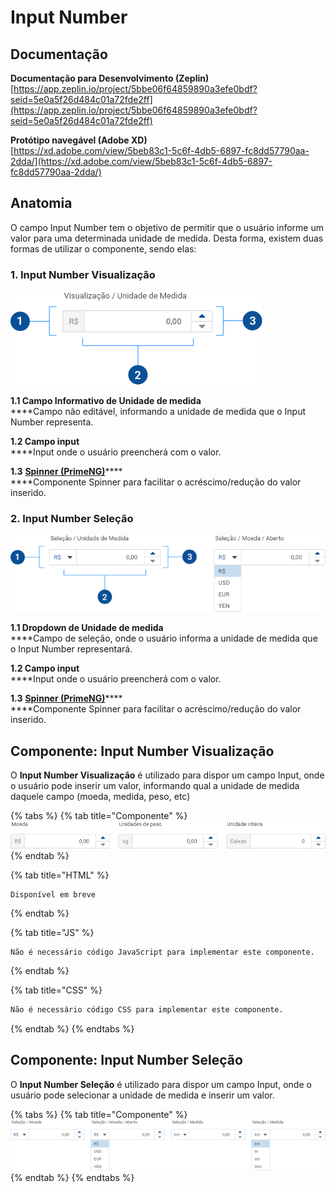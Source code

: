 # Input Number

## Documentação

**Documentação para Desenvolvimento (Zeplin)**\
[https://app.zeplin.io/project/5bbe06f64859890a3efe0bdf?seid=5e0a5f26d484c01a72fde2ff](https://app.zeplin.io/project/5bbe06f64859890a3efe0bdf?seid=5e0a5f26d484c01a72fde2ff)

**Protótipo navegável (Adobe XD)**\
[https://xd.adobe.com/view/5beb83c1-5c6f-4db5-6897-fc8dd57790aa-2dda/](https://xd.adobe.com/view/5beb83c1-5c6f-4db5-6897-fc8dd57790aa-2dda/)

## Anatomia

O campo Input Number tem o objetivo de permitir que o usuário informe um valor para uma determinada unidade de medida. Desta forma, existem duas formas de utilizar o componente, sendo elas:

### 1. Input Number Visualização

![](<../../.gitbook/assets/image (443).png>)

**1.1 Campo Informativo de Unidade de medida**\
****Campo não editável, informando a unidade de medida que o Input Number representa.

**1.2 Campo input**\
****Input onde o usuário preencherá com o valor.

**1.3** [**Spinner (PrimeNG)**](https://www.primefaces.org/primeng-7.1.3/#/spinner)****\
****Componente Spinner para facilitar o acréscimo/redução do valor inserido.

### 2. Input Number Seleção

![](<../../.gitbook/assets/image (376).png>)

**1.1 Dropdown de Unidade de medida**\
****Campo de seleção, onde o usuário informa a unidade de medida que o Input Number representará.

**1.2 Campo input**\
****Input onde o usuário preencherá com o valor.

**1.3** [**Spinner (PrimeNG)**](https://www.primefaces.org/primeng-7.1.3/#/spinner)****\
****Componente Spinner para facilitar o acréscimo/redução do valor inserido.

## Componente: Input Number Visualização

O **Input Number Visualização** é utilizado para dispor um campo Input, onde o usuário pode inserir um valor, informando qual a unidade de medida daquele campo (moeda, medida, peso, etc)

{% tabs %}
{% tab title="Componente" %}
![](<../../.gitbook/assets/image (410).png>)
{% endtab %}

{% tab title="HTML" %}
```markup
Disponível em breve
```
{% endtab %}

{% tab title="JS" %}
```
Não é necessário código JavaScript para implementar este componente.
```
{% endtab %}

{% tab title="CSS" %}
```css
Não é necessário código CSS para implementar este componente.
```
{% endtab %}
{% endtabs %}



## Componente: Input Number Seleção

O **Input Number Seleção** é utilizado para dispor um campo Input, onde o usuário pode selecionar a unidade de medida e inserir um valor.

{% tabs %}
{% tab title="Componente" %}
![](<../../.gitbook/assets/image (350).png>)
{% endtab %}
{% endtabs %}
